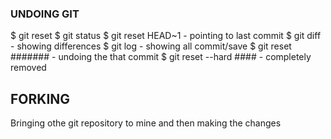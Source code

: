 ### UNDOING GIT
  $ git reset
  $ git status
  $ git reset HEAD~1 - pointing to last commit
  $ git diff - showing differences 
  $ git log - showing all commit/save
  $ git reset ####### - undoing the that commit
  $ git reset --hard #### - completely removed
  
  ## FORKING
  Bringing othe git repository to mine and then making the changes
